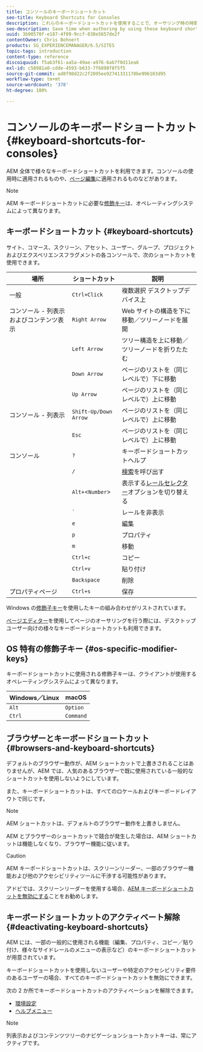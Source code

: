 ```yaml
---
title: コンソールのキーボードショートカット
seo-title: Keyboard Shortcuts for Consoles
description: これらのキーボードショートカットを使用することで、オーサリング時の時間を節約できます
seo-description: Save time when authoring by using these keyboard shortcuts
uuid: 3b90570f-e187-4f09-9ccf-838e5657de2f
contentOwner: Chris Bohnert
products: SG_EXPERIENCEMANAGER/6.5/SITES
topic-tags: introduction
content-type: reference
discoiquuid: f5ab3f61-aa5a-49ae-a976-6ab7f0d11ea6
exl-id: c58981a0-cdde-4593-b633-7f6898f8f5f5
source-git-commit: ad8f98d22c2f2095ee92741331170be996103d95
workflow-type: tm+mt
source-wordcount: '378'
ht-degree: 100%

---
```


# コンソールのキーボードショートカット{#keyboard-shortcuts-for-consoles}

AEM 全体で様々なキーボードショートカットを利用できます。コンソールの使用時に適用されるものや、[ページ編集](/help/sites-authoring/page-authoring-keyboard-shortcuts.md)に適用されるものなどがあります。

>[!NOTE]
>
>AEM キーボードショートカットに必要な[修飾キー](/help/sites-authoring/keyboard-shortcuts.md#os-specific-modifier-keys)は、オペレーティングシステムによって異なります。

## キーボードショートカット {#keyboard-shortcuts}

サイト、コマース、スクリーン、アセット、ユーザー、グループ、プロジェクトおよびエクスペリエンスフラグメントの各コンソールで、次のショートカットを使用できます。

| 場所 | ショートカット | 説明 |
|---|---|---|
| 一般 | `Ctrl+Click` | 複数選択 デスクトップデバイス上 |
| コンソール - 列表示およびコンテンツ表示 | `Right Arrow` | Web サイトの構造を下に移動／ツリーノードを展開 |
|  | `Left Arrow` | ツリー構造を上に移動／ツリーノードを折りたたむ |
|  | `Down Arrow` | ページのリストを（同じレベルで）下に移動 |
|  | `Up Arrow` | ページのリストを（同じレベルで）上に移動 |
| コンソール - 列表示 | `Shift-Up/Down Arrow` | ページのリストを（同じレベルで）上に移動 |
|  | `Esc` | ページのリストを（同じレベルで）上に移動 |
| コンソール | `?` | キーボードショートカットヘルプ |
|  | `/` | [検索](/help/sites-authoring/search.md)を呼び出す |
|  | `Alt+`&lt;`Number`> | 表示する[レールセレクター](/help/sites-authoring/basic-handling.md#rail-selector)オプションを切り替える |
|  | ``` ` ``` | レールを非表示 |
|  | `e` | 編集 |
|  | `p` | プロパティ |
|  | `m` | 移動 |
|  | `Ctrl+c` | コピー |
|  | `Ctrl+v` | 貼り付け |
|  | `Backspace` | 削除 |
| プロパティページ | `Ctrl+s` | 保存 |

Windows の[修飾子キー](/help/sites-authoring/keyboard-shortcuts.md#os-specific-modifier-keys)を使用したキーの組み合わせがリストされています。

[ページエディター](/help/sites-authoring/page-authoring-keyboard-shortcuts.md)を使用してページのオーサリングを行う際には、デスクトップユーザー向けの様々なキーボードショートカットも利用できます。

## OS 特有の修飾子キー {#os-specific-modifier-keys}

キーボードショートカットに使用される修飾子キーは、クライアントが使用するオペレーティングシステムによって異なります。

| Windows／Linux | macOS |
|---|---|
| `Alt` | `Option` |
| `Ctrl` | `Command` |

## ブラウザーとキーボードショートカット {#browsers-and-keyboard-shortcuts}

デフォルトのブラウザー動作が、AEM ショートカットで上書きされることはありませんが、AEM では、人気のあるブラウザーで既に使用されている一般的なショートカットを使用しないようにしています。

また、キーボードショートカットは、すべてのロケールおよびキーボードレイアウトで同じです。

>[!NOTE]
>
>AEM ショートカットは、デフォルトのブラウザー動作を上書きしません。
>
>AEM とブラウザーのショートカットで競合が発生した場合は、AEM ショートカットは機能しなくなり、ブラウザー機能に従います。

>[!CAUTION]
>
>AEM キーボードショートカットは、スクリーンリーダー、一部のブラウザー機能および他のアクセシビリティツールに干渉する可能性があります。
>
>アドビでは、スクリーンリーダーを使用する場合、[AEM キーボードショートカットを無効にする](/help/sites-authoring/keyboard-shortcuts.md#deactivating-keyboard-shortcuts)ことをお勧めします。

## キーボードショートカットのアクティベート解除 {#deactivating-keyboard-shortcuts}

AEM には、一部の一般的に使用される機能（編集、プロパティ、コピー／貼り付け、様々なサイドレールのメニューの表示など）のキーボードショートカットが用意されています。

キーボードショートカットを使用しないユーザーや特定のアクセシビリティ要件のあるユーザーの場合、すべてのキーボードショートカットを無効にできます。

次の 2 か所でキーボードショートカットのアクティベーションを解除できます。

* [環境設定](/help/sites-authoring/user-properties.md#my-preferences)
* [ヘルプメニュー](/help/sites-authoring/basic-handling.md#accessing-help)

>[!NOTE]
>
>列表示およびコンテンツツリーのナビゲーションショートカットキーは、常にアクティブです。

